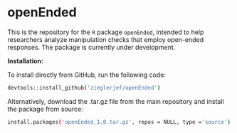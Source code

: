 # openEnded

This is the repository for the ``R`` package ``openEnded``, intended to help researchers analyze manipulation checks that employ open-ended responses. The package is currently under development.

**Installation:**

To install directly from GitHub, run the following code:
```bash
devtools::install_github('zieglerjef/openEnded')
```

Alternatively, download the .tar.gz file from the main repository and install the package from source:

```bash
install.packages('openEnded_1.0.tar.gz', repos = NULL, type ='source')
```
